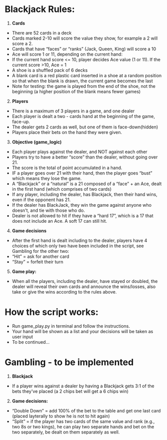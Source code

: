 # Blackjack Rules:

1. __Cards__

- There are 52 cards in a deck
- Cards marked 2-10 will score the value they show, for example a 2 will score a 2.
- Cards that have “faces” or “ranks” (Jack, Queen, King)  will score a 10
- Ace will score 1 or 11, depending on the current hand:
- If the current hand score <= 10, player decides Ace value (1 or 11). If the current score >10, Ace = 1
- A shoe is a shuffled pack of 6 decks
- A blank card is a red plastic card inserted in a shoe at a random position so that when the blank is drawn, the current game becomes the last
- Note for testing: the game is played from the end of the shoe, not the beginning (a higher position of the blank means fewer games)

2. __Players__

- There is a maximum of 3 players in a game, and one dealer
- Each player is dealt a two - cards hand at the beginning of the game, face-up.
- The dealer gets 2 cards as well, but one of them is face-down(hidden)
- Players place their bets on the hand they were given.

3. __Objective (game_logic)__

- Each player plays against the dealer, and NOT against each other
- Players try to have a better “score” than the dealer, without going over 21.
- The score is the total of point accumulated in a hand. 
- IF a player goes over 21 with their hand, then the player goes “bust” which means they lose the game.
- A “Blackjack” or a “natural” is a 21 composed of a “face” + an Ace, dealt in the first hand (which comprises of two cards)
- If any player, including the dealer, has Blackjack, then their hand wins, even if the opponent has 21.
- If the dealer has BlackJack, they win the game against anyone who doesn't, and tie with those who do.
- Dealer is not allowed to hit if they have a “hard 17”, which is a 17 that does not include an Ace. A soft 17 can still hit. 

4. __Game decisions__

- After the first hand is dealt including to the dealer, players have 4 choices of which only two have been included in the script, see Gambling for the other two:
- “Hit” = ask for another card
- “Stay” = forfeit their turn

5. __Game play:__

- When all the players, including the dealer, have stayed or doubled, the dealer will reveal their own cards and announce the wins/losses, also take or give the wins according to the rules above.
# How the script works:
- Run game_play.py in terminal and follow the instructions. 
- Your hand will be shown as a list and your decisions will be taken as user input
- To be continued...

# Gambling - to be implemented
1. __Blackjack__

- If a player wins against a dealer by having a Blackjack gets 3:1 of the bets they've placed (a 2 chips bet will get a 6 chips win)

2. __Game decisions:__

- “Double Down” = add 100% of the bet to the table and get one last card (placed layterally to show he is not to hit again)
- “Split” = if the player has two cards of the same value and rank (e.g., two 8s or two kings), he can play two separate hands and bet on the two separately, be dealt on them separately as well.



